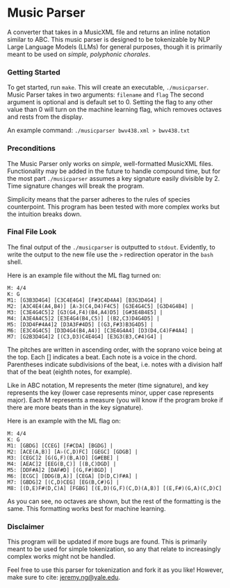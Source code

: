 # Music Parser
A converter that takes in a MusicXML file and returns an inline notation similar to ABC. 
This music parser is designed to be tokenizable by NLP Large Language Models (LLMs) for general purposes, though
it is primarily meant to be used on _simple, polyphonic chorales_.

### Getting Started
To get started, run ```make```. This will create an executable, ```./musicparser```.
Music Parser takes in two arguments: ```filename``` and ```flag``` The second argument is optional and is default set to 0. Setting the flag to any other value than 0 will turn on the machine learning flag, which removes octaves and rests from the display.

An example command: ```./musicparser bwv438.xml > bwv438.txt```

### Preconditions
The Music Parser only works on _simple_, well-formatted MusicXML files. Functionality may be added in the future to handle compound time,
but for the most part ```./musicparser``` assumes a key signature easily divisible by 2. Time signature changes will break the program.

Simplicity means that the parser adheres to the rules of species counterpoint. This program has been tested with more complex works but the 
intuition breaks down.

### Final File Look
The final output of the ```./musicparser``` is outputted to ```stdout```. Evidently, to write the output to the new file use
the ```>``` redirection operator in the ```bash``` shell.

Here is an example file without the ML flag turned on:
```
M: 4/4
K: G
M1: [G3B3D4G4] [C3C4E4G4] [F#3C4D4A4] [B3G3D4G4] |
M2: [A3C4E4(A4,B4)] [A♭3(C4,D4)F4C5] [G3E4G4C5] [G3D4G4B4] |
M3: [C3E4G4C5]2 [G3(G4,F4)(B4,A4)D5] [G#3E4B4E5] |
M4: [A3E4A4C5]2 [E3E4G4(B4,C5)] [(B2,C3)D4G4D5] |
M5: [D3D4F#4A4]2 [D3A3F#4D5] [(G3,F#3)B3G4D5] |
M6: [E3C4G4C5] [D3D4G4(B4,A4)] [C3E4G4A4] [D3(D4,C4)F#4A4] |
M7: [G2B3D4G4]2 [(C3,D3)C4E4G4] [E3G3(B3,C#4)G4] |
```
The pitches are written in ascending order, with the soprano voice being at the top. Each [] indicates a beat. Each note is a voice in the chord. Parentheses indicate subdivisions of the beat, i.e. notes with a division half that of the beat (eighth notes, for example).

Like in ABC notation, M represents the meter (time signature), and key represents the key (lower case represents minor, upper case represents major). Each M represents a measure (you will know if the program broke if there are more beats than in the key signature).

Here is an example with the ML flag on:
```
M: 4/4
K: G
M1: [GBDG] [CCEG] [F#CDA] [BGDG] |
M2: [ACE(A,B)] [A♭(C,D)FC] [GEGC] [GDGB] |
M3: [CEGC]2 [G(G,F)(B,A)D] [G#EBE] |
M4: [AEAC]2 [EEG(B,C)] [(B,C)DGD] |
M5: [DDF#A]2 [DAF#D] [(G,F#)BGD] |
M6: [ECGC] [DDG(B,A)] [CEGA] [D(D,C)F#A] |
M7: [GBDG]2 [(C,D)CEG] [EG(B,C#)G] |
M8: [(D,E)F#(D,C)A] [FGBG] [(E,D)(G,F)(C,D)(A,B)] [(E,F#)(G,A)(C,D)C]
```
As you can see, no octaves are shown, but the rest of the formatting is the same. This formatting works best for machine learning.

### Disclaimer
This program will be updated if more bugs are found. This is primarily meant to be used for simple tokenization, so any that relate to 
increasingly complex works might not be handled.

Feel free to use this parser for tokenization and fork it as you like! However, make sure to cite: jeremy.ng@yale.edu.

